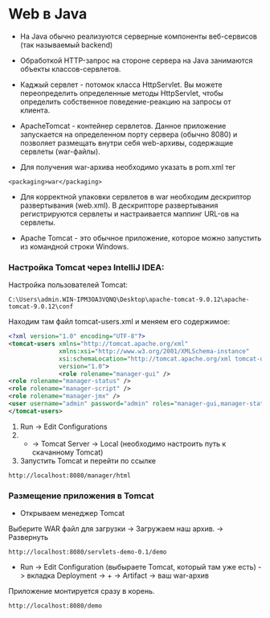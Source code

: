 # Web в Java

* На Java обычно реализуются серверные компоненты веб-сервисов (так называемый backend)

* Обработкой HTTP-запрос на стороне сервера на Java занимаются объекты классов-сервлетов.

* Каджый сервлет - потомок класса HttpServlet. Вы можете переопределить определенные методы HttpServlet, чтобы определить собственное поведение-реакцию на запросы от клиента.

* ApacheTomcat - контейнер сервлетов. Данное приложение запускается на определенном порту сервера (обычно 8080) и позволяет размещать внутри себя web-архивы, содержащие сервлеты (war-файлы).

* Для получения war-архива необходимо указать в pom.xml тег 

```
<packaging>war</packaging>
```

* Для корректной упаковки сервлетов в war необходим дескриптор развертывания (web.xml). В дескрипторе развертывания регистрируются сервлеты и настраивается маппинг URL-ов на сервлеты.

* Apache Tomcat - это обычное приложение, которое можно запустить из командной строки Windows.

### Настройка Tomcat через IntelliJ IDEA:

Настройка пользователей Tomcat:

```
C:\Users\admin.WIN-IPM3OA3VQNQ\Desktop\apache-tomcat-9.0.12\apache-tomcat-9.0.12\conf
```

Находим там файл tomcat-users.xml и меняем его содержимое:

```XML
<?xml version="1.0" encoding="UTF-8"?>
<tomcat-users xmlns="http://tomcat.apache.org/xml"
              xmlns:xsi="http://www.w3.org/2001/XMLSchema-instance"
              xsi:schemaLocation="http://tomcat.apache.org/xml tomcat-users.xsd"
              version="1.0">
			  <role rolename="manager-gui" />
<role rolename="manager-status" />
<role rolename="manager-script" />
<role rolename="manager-jmx" />
<user username="admin" password="admin" roles="manager-gui,manager-status,manager-script,manager-jmx" />
</tomcat-users>
```

1. Run -> Edit Configurations
2. + -> Tomcat Server -> Local (необходимо настроить путь к скачанному Tomcat)
3. Запустить Tomcat и перейти по ссылке

```
http://localhost:8080/manager/html
```

### Размещение приложения в Tomcat

* Открываем менеджер Tomcat

Выберите WAR файл для загрузки -> Загружаем наш архив. -> Развернуть

```
http://localhost:8080/servlets-demo-0.1/demo
```

* Run -> Edit Configuration (выбыраете Tomcat, который там уже есть) -> вкладка Deployment -> + -> Artifact -> ваш war-архив

Приложение монтируется сразу в корень.

```
http://localhost:8080/demo
```